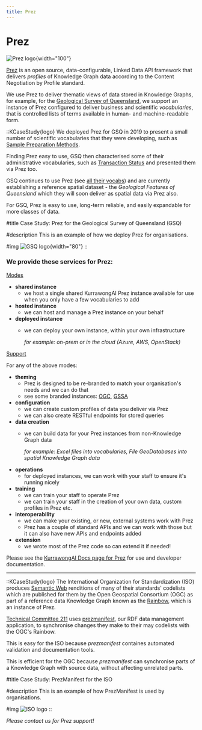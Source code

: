 ```yaml
---
title: Prez
---
```

# Prez

![Prez logo](/img/logo-prez.png){width="100"}

[Prez](https://github.com/rdflib/prez/) is an open source, data-configurable, Linked Data API framework that delivers _profiles_ of Knowledge Graph data according to the Content Negotiation by Profile standard.

We use Prez to deliver thematic views of data stored in Knowledge Graphs, for example, for the [Geological Survey of Queensland](https://www.business.qld.gov.au/industries/mining-energy-water/resources/geoscience-information/gsq), we support an instance of Prez configured to deliver business and scientific _vocabularies_, that is controlled lists of terms available in human- and machine-readable form.

::KCaseStudy{logo}
We deployed Prez for GSQ in 2019 to present a small number of scientific vocabularies that they were developing, such as [Sample Preparation Methods](http://linked.data.gov.au/def/sample-preparation-methods).

Finding Prez easy to use, GSQ then characterised some of their administrative vocabularies, such as [Transaction Status](https://vocabs.gsq.digital/object?uri=http://linked.data.gov.au/def/transaction-status) and presented them via Prez too.

GSQ continues to use Prez (see [all their vocabs](https://vocabs.gsq.digital/vocabulary/)) and are currently establishing a reference spatial dataset - the _Geological Features of Queensland_ which they will soon deliver as spatial data via Prez also.

For GSQ, Prez is easy to use, long-term reliable, and easily expandable for more classes of data.

#title
Case Study: Prez for the Geological Survey of Queensland (GSQ)

#description
This is an example of how we deploy Prez for organisations.

#img
![GSQ logo](/img/logo-gsq.jpg){width="80"}
::

### We provide these services for Prez:

<ins>Modes</ins>

- **shared instance**
  - we host a single shared KurrawongAI Prez instance available for use when you only have a few vocabularies to add
- **hosted instance**
  - we can host and manage a Prez instance on your behalf
- **deployed instance**
  - we can deploy your own instance, within your own infrastructure
    
    _for example: on-prem or in the cloud (Azure, AWS, OpenStack)_

<ins>Support</ins>

For any of the above modes:

- **theming**
  - Prez is designed to be re-branded to match your organisation's needs and we can do that
  - see some branded instances: [OGC](http://defs.opengis.net/vocprez/vocab/), [GSSA](https://gssa-prez-linux-web-app.azurewebsites.net/vocab)
- **configuration**
  - we can create custom profiles of data you deliver via Prez
  - we can also create RESTful endpoints for stored queries
- **data creation**
  - we can build data for your Prez instances from non-Knowledge Graph data

    _for example: Excel files into vocabularies, File GeoDatabases into spatial Knowledge Graph data_
- **operations**
  - for deployed instances, we can work with your staff to ensure it's running nicely
- **training**
  - we can train your staff to operate Prez
  - we can train your staff in the creation of your own data, custom profiles in Prez etc.
- **interoperability**
  - we can make your existing, or new, external systems work with Prez
  - Prez has a couple of standard APIs and we can work with those but it can also have new APIs and endpoints added
- **extension**
  - we wrote most of the Prez code so can extend it if needed!

Please see the [KurrawongAI Docs page for Prez](https://docs.kurrawong.ai/products/prez/) for use and developer documentation.

---

::KCaseStudy{logo}
The International Organization for Standardization (ISO) produces [Semantic Web](https://en.wikipedia.org/wiki/Semantic_Web) renditions of many of their standards' codelists which are published for them by the Open Geospatial Consortium (OGC) as part of a reference data Knowledge Graph known as the [Rainbow](https://defs.opengis.net/prez), which is an instance of Prez.

[Technical Committee 211](https://www.iso.org/committee/54904.html) uses [prezmanifest](https://tools.kurrawong.ai/cmd/prezmanifest), our RDF data management application, to synchronise changes they make to their may codelists with the OGC's Rainbow.

This is easy for the ISO because _prezmanifest_ containes automated validation and documentation tools.

This is efficient for the OGC because _prezmanifest_ can synchronise parts of a Knowledge Graph with source data, without affecting unrelated parts.

#title
Case Study: PrezManifest for the ISO

#description
This is an example of how PrezManifest is used by organisations.

#img
![ISO logo](/img/logo-iso.png)
::

_Please contact us for Prez support!_